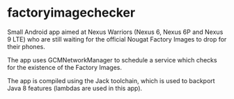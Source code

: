 # factoryimagechecker

Small Android app aimed at Nexus Warriors (Nexus 6, Nexus 6P and Nexus 9 LTE) who are still waiting for the official Nougat Factory Images to drop for their phones.

The app uses GCMNetworkManager to schedule a service which checks for the existence of the Factory Images.

The app is compiled using the Jack toolchain, which is used to backport Java 8 features (lambdas are used in this app).
